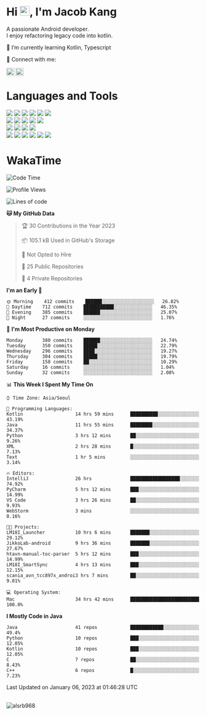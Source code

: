 # Hi <img src="https://media.giphy.com/media/hvRJCLFzcasrR4ia7z/giphy.gif" width="25px">, I'm Jacob Kang
A passionate Android developer.
</br>
I enjoy refactoring legacy code into kotlin.

🌱 I’m currently learning Kotlin, Typescript

🤝 Connect with me:

<a href="https://www.linkedin.com/in/minkyu-kang-b7477b1b2/"><img align="left" src="https://raw.githubusercontent.com/yushi1007/yushi1007/main/images/linkedin.svg" alt="Minkyu Kang | LinkedIn" width="21px"/></a>
<a href="https://www.instagram.com/_jacob_kang/"><img align="left" src="https://raw.githubusercontent.com/yushi1007/yushi1007/main/images/instagram.svg" alt="Jacob Kang | Instagram" width="21px"/></a>

</br>

# Languages and Tools

<div align="left">
<img src="https://img.shields.io/badge/java-007396?logo=java&logoColor=white"/>
<img src="https://img.shields.io/badge/kotlin-7F52FF?logo=kotlin&logoColor=white"/>
<img src="https://img.shields.io/badge/python-3776AB?logo=python&logoColor=white"/>
<img src="https://img.shields.io/badge/bash shell-4EAA25?logo=gnubash&logoColor=white"/>
<img src="https://img.shields.io/badge/c-A8B9CC?logo=c&logoColor=white"/>
<img src="https://img.shields.io/badge/c++-00599C?logo=c%2b%2b&logoColor=white"/>
</div>
<div align="left">
<img src="https://img.shields.io/badge/git-F05032?logo=git&logoColor=white"/>
<img src="https://img.shields.io/badge/github-181717?logo=github&logoColor=white"/>
<img src="https://img.shields.io/badge/mysql-4479A1?logo=mysql&logoColor=white"/>
<img src="https://img.shields.io/badge/sqlite-003B57?logo=sqlite&logoColor=white"/>
<img src="https://img.shields.io/badge/amazon AWS-232F3E?logo=amazonaws&logoColor=white"/>
</div>
<div align="left">
<img src="https://img.shields.io/badge/android-3DDC84?logo=android&logoColor=white"/>
<img src="https://img.shields.io/badge/linux-FCC624?logo=linux&logoColor=white"/>
<img src="https://img.shields.io/badge/flask-000000?logo=flask&logoColor=white"/>
<img src="https://img.shields.io/badge/arduino-00979D?logo=arduino&logoColor=white"/>
</div>
<div align="left">
<img src="https://img.shields.io/badge/slack-4A154B?logo=slack&logoColor=white"/>
<img src="https://img.shields.io/badge/notion-000000?logo=notion&logoColor=white"/>
<img src="https://img.shields.io/badge/jira-0052CC?logo=jira&logoColor=white"/>
<img src="https://img.shields.io/badge/postman-FF6C37?logo=postman&logoColor=white"/>
<img src="https://img.shields.io/badge/intellij-000000?logo=intellijidea&logoColor=white"/>
<img src="https://img.shields.io/badge/pycharm-000000?logo=pycharm&logoColor=white"/>
</div>

# WakaTime

<!--START_SECTION:waka-->
![Code Time](http://img.shields.io/badge/Code%20Time-1%2C855%20hrs%2045%20mins-blue)

![Profile Views](http://img.shields.io/badge/Profile%20Views-0-blue)

![Lines of code](https://img.shields.io/badge/From%20Hello%20World%20I%27ve%20Written-188%20Thousand%20lines%20of%20code-blue)

**🐱 My GitHub Data** 

> 🏆 30 Contributions in the Year 2023
 > 
> 📦 105.1 kB Used in GitHub's Storage 
 > 
> 🚫 Not Opted to Hire
 > 
> 📜 25 Public Repositories 
 > 
> 🔑 4 Private Repositories  
 > 
**I'm an Early 🐤** 

```text
🌞 Morning    412 commits    ██████░░░░░░░░░░░░░░░░░░░   26.82% 
🌆 Daytime    712 commits    ███████████░░░░░░░░░░░░░░   46.35% 
🌃 Evening    385 commits    ██████░░░░░░░░░░░░░░░░░░░   25.07% 
🌙 Night      27 commits     ░░░░░░░░░░░░░░░░░░░░░░░░░   1.76%

```
📅 **I'm Most Productive on Monday** 

```text
Monday       380 commits    ██████░░░░░░░░░░░░░░░░░░░   24.74% 
Tuesday      350 commits    █████░░░░░░░░░░░░░░░░░░░░   22.79% 
Wednesday    296 commits    ████░░░░░░░░░░░░░░░░░░░░░   19.27% 
Thursday     304 commits    █████░░░░░░░░░░░░░░░░░░░░   19.79% 
Friday       158 commits    ██░░░░░░░░░░░░░░░░░░░░░░░   10.29% 
Saturday     16 commits     ░░░░░░░░░░░░░░░░░░░░░░░░░   1.04% 
Sunday       32 commits     ░░░░░░░░░░░░░░░░░░░░░░░░░   2.08%

```


📊 **This Week I Spent My Time On** 

```text
⌚︎ Time Zone: Asia/Seoul

💬 Programming Languages: 
Kotlin                   14 hrs 59 mins      ██████████░░░░░░░░░░░░░░░   43.19% 
Java                     11 hrs 55 mins      ████████░░░░░░░░░░░░░░░░░   34.37% 
Python                   3 hrs 12 mins       ██░░░░░░░░░░░░░░░░░░░░░░░   9.26% 
XML                      2 hrs 28 mins       █░░░░░░░░░░░░░░░░░░░░░░░░   7.13% 
Text                     1 hr 5 mins         ░░░░░░░░░░░░░░░░░░░░░░░░░   3.14%

🔥 Editors: 
IntelliJ                 26 hrs              ██████████████████░░░░░░░   74.92% 
PyCharm                  5 hrs 12 mins       ███░░░░░░░░░░░░░░░░░░░░░░   14.99% 
VS Code                  3 hrs 26 mins       ██░░░░░░░░░░░░░░░░░░░░░░░   9.93% 
WebStorm                 3 mins              ░░░░░░░░░░░░░░░░░░░░░░░░░   0.16%

🐱‍💻 Projects: 
LM18I_Launcher           10 hrs 6 mins       ███████░░░░░░░░░░░░░░░░░░   29.12% 
JikkoLab-android         9 hrs 36 mins       ███████░░░░░░░░░░░░░░░░░░   27.67% 
htavn-manual-toc-parser  5 hrs 12 mins       ███░░░░░░░░░░░░░░░░░░░░░░   14.99% 
LM18I_SmartSync          4 hrs 13 mins       ███░░░░░░░░░░░░░░░░░░░░░░   12.15% 
scania_avn_tcc897x_androi3 hrs 7 mins        ██░░░░░░░░░░░░░░░░░░░░░░░   9.01%

💻 Operating System: 
Mac                      34 hrs 42 mins      █████████████████████████   100.0%

```

**I Mostly Code in Java** 

```text
Java                     41 repos            ████████████░░░░░░░░░░░░░   49.4% 
Python                   10 repos            ███░░░░░░░░░░░░░░░░░░░░░░   12.05% 
Kotlin                   10 repos            ███░░░░░░░░░░░░░░░░░░░░░░   12.05% 
C                        7 repos             ██░░░░░░░░░░░░░░░░░░░░░░░   8.43% 
C++                      6 repos             █░░░░░░░░░░░░░░░░░░░░░░░░   7.23%

```



 Last Updated on January 06, 2023 at 01:46:28 UTC
<!--END_SECTION:waka-->

</br>

<div align="left">
<img align="left" src="https://github-readme-stats.vercel.app/api/top-langs?username=alsrb968&show_icons=true&locale=en&layout=compact&theme=dark" alt="alsrb968" />
</div>
